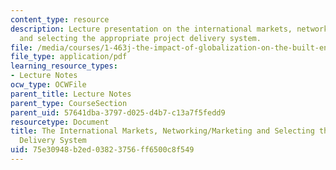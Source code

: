 ```yaml
---
content_type: resource
description: Lecture presentation on the international markets, networking and marketing,
  and selecting the appropriate project delivery system.
file: /media/courses/1-463j-the-impact-of-globalization-on-the-built-environment-fall-2009/75e30948b2ed03823756ff6500c8f549_MIT1_463JF09_lec06.pdf
file_type: application/pdf
learning_resource_types:
- Lecture Notes
ocw_type: OCWFile
parent_title: Lecture Notes
parent_type: CourseSection
parent_uid: 57641dba-3797-d025-d4b7-c13a7f5fedd9
resourcetype: Document
title: The International Markets, Networking/Marketing and Selecting the Appropriate
  Delivery System
uid: 75e30948-b2ed-0382-3756-ff6500c8f549
---
```


